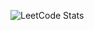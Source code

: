 ![LeetCode Stats](https://leetcard.jacoblin.cool/Aaryan3012?theme=dark&font=IBM%20Plex%20Sans%20Arabic&ext=heatmap)
